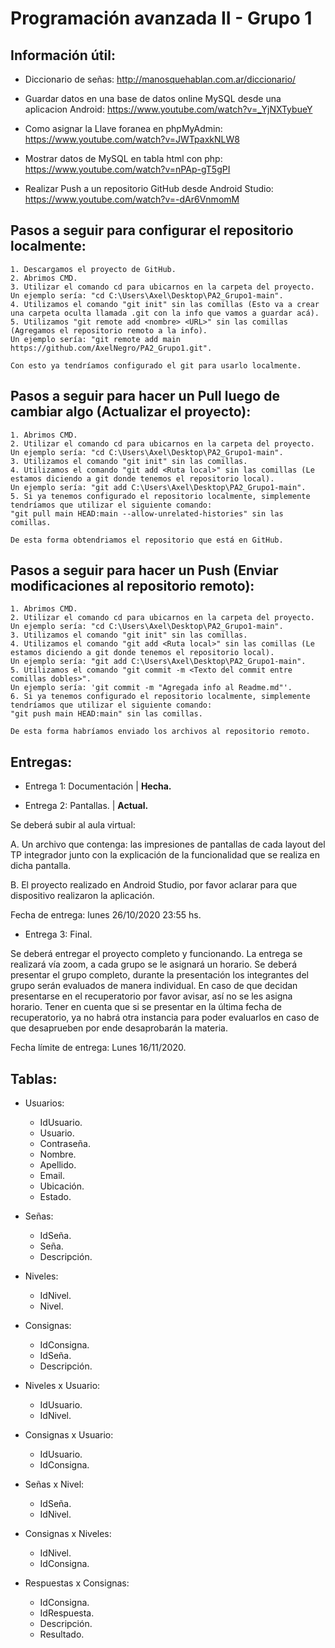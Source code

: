 # Programación avanzada  II - Grupo 1

## Información útil:

- Diccionario de señas: http://manosquehablan.com.ar/diccionario/

- Guardar datos en una base de datos online MySQL desde una aplicacion Android: https://www.youtube.com/watch?v=_YjNXTybueY

- Como asignar la Llave foranea en phpMyAdmin: https://www.youtube.com/watch?v=JWTpaxkNLW8

- Mostrar datos de MySQL en tabla html con php: https://www.youtube.com/watch?v=nPAp-gT5gPI

- Realizar Push a un repositorio GitHub desde Android Studio: https://www.youtube.com/watch?v=-dAr6VnmomM

## Pasos a seguir para configurar el repositorio localmente:

	1. Descargamos el proyecto de GitHub.
	2. Abrimos CMD.
	3. Utilizar el comando cd para ubicarnos en la carpeta del proyecto. Un ejemplo sería: "cd C:\Users\Axel\Desktop\PA2_Grupo1-main".
	4. Utilizamos el comando "git init" sin las comillas (Esto va a crear una carpeta oculta llamada .git con la info que vamos a guardar acá).
	5. Utilizamos "git remote add <nombre> <URL>" sin las comillas (Agregamos el repositorio remoto a la info).
	Un ejemplo sería: "git remote add main https://github.com/AxelNegro/PA2_Grupo1.git".
	
	Con esto ya tendríamos configurado el git para usarlo localmente.

## Pasos a seguir para hacer un Pull luego de cambiar algo (Actualizar el proyecto):
 
	1. Abrimos CMD.
	2. Utilizar el comando cd para ubicarnos en la carpeta del proyecto. Un ejemplo sería: "cd C:\Users\Axel\Desktop\PA2_Grupo1-main".
	3. Utilizamos el comando "git init" sin las comillas.
	4. Utilizamos el comando "git add <Ruta local>" sin las comillas (Le estamos diciendo a git donde tenemos el repositorio local).
	Un ejemplo sería: "git add C:\Users\Axel\Desktop\PA2_Grupo1-main".
	5. Si ya tenemos configurado el repositorio localmente, simplemente tendríamos que utilizar el siguiente comando:
	"git pull main HEAD:main --allow-unrelated-histories" sin las comillas.
	
	De esta forma obtendriamos el repositorio que está en GitHub.
	
## Pasos a seguir para hacer un Push (Enviar modificaciones al repositorio remoto):

	1. Abrimos CMD.
	2. Utilizar el comando cd para ubicarnos en la carpeta del proyecto. Un ejemplo sería: "cd C:\Users\Axel\Desktop\PA2_Grupo1-main".
	3. Utilizamos el comando "git init" sin las comillas.
	4. Utilizamos el comando "git add <Ruta local>" sin las comillas (Le estamos diciendo a git donde tenemos el repositorio local).
	Un ejemplo sería: "git add C:\Users\Axel\Desktop\PA2_Grupo1-main".
	5. Utilizamos el comando "git commit -m <Texto del commit entre comillas dobles>". 
	Un ejemplo sería: 'git commit -m "Agregada info al Readme.md"'.
	6. Si ya tenemos configurado el repositorio localmente, simplemente tendríamos que utilizar el siguiente comando:
	"git push main HEAD:main" sin las comillas.
	
	De esta forma habríamos enviado los archivos al repositorio remoto.

## Entregas:

- Entrega 1: Documentación | **Hecha.**

- Entrega 2: Pantallas. | **Actual.**

Se deberá subir al aula virtual:

A.   Un archivo que contenga: las impresiones de pantallas de cada layout del TP integrador junto con la explicación de la funcionalidad que se realiza en dicha pantalla.

B.   El proyecto realizado en Android Studio, por favor aclarar para que dispositivo realizaron la aplicación.

Fecha de entrega: lunes 26/10/2020 23:55 hs.

- Entrega 3: Final.

Se deberá entregar el proyecto completo y funcionando. La entrega se realizará vía zoom, a cada grupo se le asignará un horario. Se deberá presentar el grupo completo, durante la presentación los integrantes del grupo serán evaluados de manera individual. En caso de que decidan presentarse en el recuperatorio por favor avisar, así no se les asigna horario. Tener en cuenta que si se presentar en la última fecha de recuperatorio, ya no habrá otra instancia para poder evaluarlos en caso de que desaprueben por ende desaprobarán la materia.

Fecha límite de entrega: Lunes 16/11/2020.

## Tablas:

- Usuarios:
  - IdUsuario.
  - Usuario.
  - Contraseña.
  - Nombre.
  - Apellido.
  - Email.
  - Ubicación.
  - Estado.
  
- Señas:
  - IdSeña.
  - Seña.
  - Descripción.
  
- Niveles:
  - IdNivel.
  - Nivel.
  
- Consignas:
  - IdConsigna.
  - IdSeña.
  - Descripción.
  
- Niveles x Usuario:
  - IdUsuario.
  - IdNivel.
  
- Consignas x Usuario:
  - IdUsuario.
  - IdConsigna.
  
- Señas x Nivel:
  - IdSeña.
  - IdNivel.
  
- Consignas x Niveles:
  - IdNivel.
  - IdConsigna.
  
- Respuestas x Consignas:
  - IdConsigna.
  - IdRespuesta.
  - Descripción.
  - Resultado.


